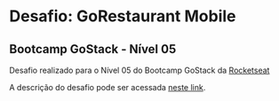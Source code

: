 # Desafio: GoRestaurant Mobile
## Bootcamp GoStack - Nível 05

Desafio realizado para o Nível 05 do Bootcamp GoStack da [Rocketseat](https://rocketseat.com.br/)

A descrição do desafio pode ser acessada [neste link](https://github.com/Rocketseat/bootcamp-gostack-desafios/tree/master/desafio-react-native-delivery).

